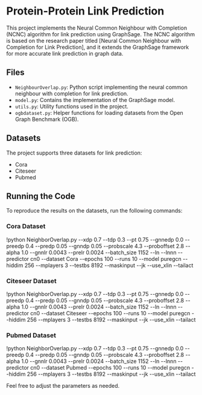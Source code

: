 # Protein-Protein Link Prediction

This project implements the Neural Common Neighbour with Completion (NCNC) algorithm for link prediction using GraphSage. The NCNC algorithm is based on the research paper titled [Neural Common Neighbour with Completion for Link Prediction], and it extends the GraphSage framework for more accurate link prediction in graph data.

## Files

- `NeighbourOverlap.py`: Python script implementing the neural common neighbour with completion for link prediction.
- `model.py`:  Contains the implementation of the GraphSage model.
- `utils.py`: Utility functions used in the project.
- `ogbdataset.py`: Helper functions for loading datasets from the Open Graph Benchmark (OGB).

## Datasets

The project supports three datasets for link prediction:

- Cora
- Citeseer
- Pubmed

## Running the Code

To reproduce the results on the datasets, run the following commands:


### Cora Dataset

!python NeighborOverlap.py --xdp 0.7 --tdp 0.3 --pt 0.75 --gnnedp 0.0 --preedp 0.4 --predp 0.05 --gnndp 0.05 --probscale 4.3 --proboffset 2.8 --alpha 1.0 --gnnlr 0.0043 --prelr 0.0024 --batch_size 1152 --ln --lnnn --predictor cn0 --dataset Cora --epochs 100 --runs 10 --model puregcn --hiddim 256 --mplayers 3 --testbs 8192 --maskinput --jk --use_xlin --tailact

### Citeseer Dataset

!python NeighborOverlap.py --xdp 0.7 --tdp 0.3 --pt 0.75 --gnnedp 0.0 --preedp 0.4 --predp 0.05 --gnndp 0.05 --probscale 4.3 --proboffset 2.8 --alpha 1.0 --gnnlr 0.0043 --prelr 0.0024 --batch_size 1152 --ln --lnnn --predictor cn0 --dataset Citeseer --epochs 100 --runs 10 --model puregcn --hiddim 256 --mplayers 3 --testbs 8192 --maskinput --jk --use_xlin --tailact


### Pubmed Dataset

!python NeighborOverlap.py --xdp 0.7 --tdp 0.3 --pt 0.75 --gnnedp 0.0 --preedp 0.4 --predp 0.05 --gnndp 0.05 --probscale 4.3 --proboffset 2.8 --alpha 1.0 --gnnlr 0.0043 --prelr 0.0024 --batch_size 1152 --ln --lnnn --predictor cn0 --dataset Pubmed --epochs 100 --runs 10 --model puregcn --hiddim 256 --mplayers 3 --testbs 8192 --maskinput --jk --use_xlin --tailact


Feel free to adjust the parameters as needed.


